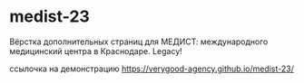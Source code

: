 # medist-23

 Вёрстка дополнительных страниц для МЕДИСТ: международного медицинский центра в Краснодаре.  Legacy!

 ссылочка на демонстрацию https://verygood-agency.github.io/medist-23/
